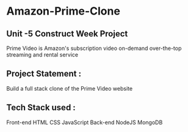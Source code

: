 # Amazon-Prime-Clone
## Unit -5 Construct Week Project
Prime Video is Amazon's subscription video on-demand over-the-top streaming and rental service

## Project Statement :
Build a full stack clone of the Prime Video website

## Tech Stack used :
Front-end
HTML
CSS
JavaScript
Back-end
NodeJS
MongoDB
